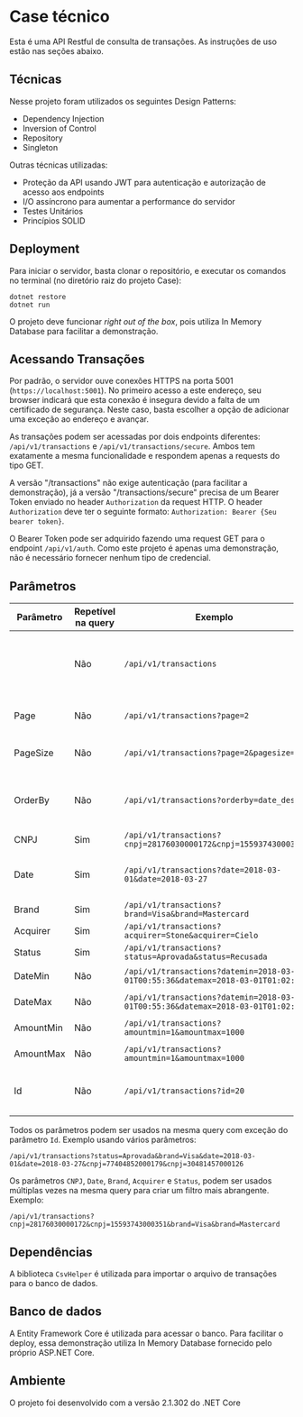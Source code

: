 # Case técnico

Esta é uma API Restful de consulta de transações. As instruções de uso estão nas seções abaixo.

## Técnicas

Nesse projeto foram utilizados os seguintes Design Patterns:

- Dependency Injection
- Inversion of Control
- Repository
- Singleton

Outras técnicas utilizadas:

- Proteção da API usando JWT para autenticação e autorização de acesso aos endpoints
- I/O assíncrono para aumentar a performance do servidor
- Testes Unitários
- Princípios SOLID

## Deployment

Para iniciar o servidor, basta clonar o repositório, e executar os comandos no terminal (no diretório raiz do projeto Case):
```
dotnet restore
dotnet run
```
O projeto deve funcionar *right out of the box*, pois utiliza In Memory Database para facilitar a demonstração.

## Acessando Transações

Por padrão, o servidor ouve conexões HTTPS na porta 5001 (`https://localhost:5001`). No primeiro acesso a este endereço, seu browser indicará que esta conexão é insegura devido a falta de um certificado de segurança. Neste caso, basta escolher a opção de adicionar uma exceção ao endereço e avançar.

As transações podem ser acessadas por dois endpoints diferentes: `/api/v1/transactions` e `/api/v1/transactions/secure`. Ambos tem exatamente a mesma funcionalidade e respondem apenas a requests do tipo GET.

A versão "/transactions" não exige autenticação (para facilitar a demonstração), já a versão "/transactions/secure" precisa de um Bearer Token enviado no header `Authorization` da request HTTP. O header `Authorization` deve ter o seguinte formato: `Authorization: Bearer {Seu bearer token}`.

O Bearer Token pode ser adquirido fazendo uma request GET para o endpoint `/api/v1/auth`. Como este projeto é apenas uma demonstração, não é necessário fornecer nenhum tipo de credencial.

## Parâmetros

|Parâmetro | Repetível na query | Exemplo | Detalhe |
|----------|------|------|------|
| | Não |`/api/v1/transactions` | Retorna a primeira página de resultados (20 resultados). Equivalente a `/api/v1/transactions?page=1` |
| Page | Não |`/api/v1/transactions?page=2` | O valor padrão é de 20 resultados por página |
| PageSize | Não |`/api/v1/transactions?page=2&pagesize=6` | Altera o valor máximo de resultados por página |
| OrderBy | Não |`/api/v1/transactions?orderby=date_desc` | Possíveis valores para este parâmetro são `date_asc`, `date_desc`, `amount_asc` e `amount_desc` |
| CNPJ | Sim |`/api/v1/transactions?cnpj=28176030000172&cnpj=15593743000351` |  |
| Date | Sim |`/api/v1/transactions?date=2018-03-01&date=2018-03-27` | Ideal para pesquisar dias separados, por exemplo: dia 10, 15 e 30 |
| Brand | Sim |`/api/v1/transactions?brand=Visa&brand=Mastercard` |  |
| Acquirer | Sim |`/api/v1/transactions?acquirer=Stone&acquirer=Cielo` |  |
| Status | Sim |`/api/v1/transactions?status=Aprovada&status=Recusada` |  |
| DateMin | Não |`/api/v1/transactions?datemin=2018-03-01T00:55:36&datemax=2018-03-01T01:02:38` | Ideal para pesquisar período específico |
| DateMax | Não |`/api/v1/transactions?datemin=2018-03-01T00:55:36&datemax=2018-03-01T01:02:38` | Ideal para pesquisar período específico |
| AmountMin | Não |`/api/v1/transactions?amountmin=1&amountmax=1000` | Valor da transação em centavos |
| AmountMax | Não |`/api/v1/transactions?amountmin=1&amountmax=1000` | Valor da transação em centavos |
| Id | Não |`/api/v1/transactions?id=20` | Id da transação. Não pode ser usado em conjunto com nenhum outro parâmetro |

Todos os parâmetros podem ser usados na mesma query com exceção do parâmetro `Id`. Exemplo usando vários parâmetros:

`/api/v1/transactions?status=Aprovada&brand=Visa&date=2018-03-01&date=2018-03-27&cnpj=77404852000179&cnpj=30481457000126`

Os parâmetros `CNPJ`, `Date`, `Brand`, `Acquirer` e `Status`, podem ser usados múltiplas vezes na mesma query para criar um filtro mais abrangente. Exemplo:

`/api/v1/transactions?cnpj=28176030000172&cnpj=15593743000351&brand=Visa&brand=Mastercard`

## Dependências

A biblioteca `CsvHelper` é utilizada para importar o arquivo de transações para o banco de dados.

## Banco de dados

A Entity Framework Core é utilizada para acessar o banco. Para facilitar o deploy, essa demonstração utiliza In Memory Database fornecido pelo próprio ASP.NET Core.

## Ambiente

O projeto foi desenvolvido com a versão 2.1.302 do .NET Core
